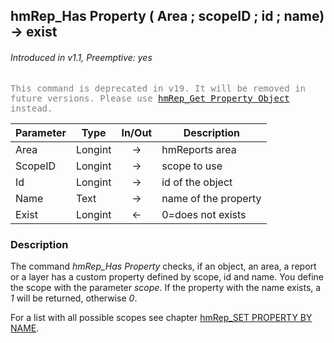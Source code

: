 ## hmRep_Has Property ( Area ; scopeID ; id ; name) → exist
###### Introduced in v1.1, Preemptive: yes

<span style="color:gray;font-family:monospace">This command is deprecated in v19. It will be removed in future versions. Please use [hmRep_Get Property Object](hmRep_GetPropertyObject.md) instead.</span>

|Parameter|Type|In/Out|Description
|---|---|:---:|---
|Area|Longint|→|hmReports area
|ScopeID|Longint|→|scope to use
|Id|Longint|→|id of the object
|Name|Text|→|name of the property
|Exist|Longint|←|0=does not exists


### Description
The command *hmRep_Has Property* checks, if an object, an area, a report or a layer has a custom property defined by scope, id and name. You define the scope with the parameter *scope*. If the property with the name exists, a *1* will be returned, otherwise *0*.

For a list with all possible scopes see chapter [hmRep_SET PROPERTY BY NAME](hmRep_SetPropertyByName.md).
